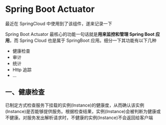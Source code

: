 # Spring Boot Actuator

最近在 SpringCloud 中使用到了该组件，遂来记录一下

Spring Boot Actuator 最核心的功能一句话就是**用来监控和管理 Spring Boot 应用**，而 Spring Cloud 也是属于 SpringBoot 应用。细分一下其功能有以下几种

* 健康检查
* 审计
* 统计
* Http 追踪
* ...



## 一、健康检查

已制定方式检查服务下挂载的实例(Instance)的健康度，从而确认该实例(Instance)是否能够提供服务。根据检查结果，实例(Instance)会被判断为健康或不健康。对服务发出解析请求时，不健康的实例(Instance)不会返回给客户端

